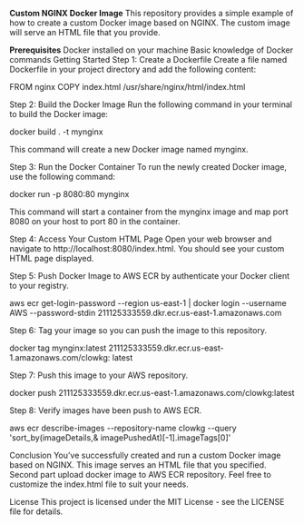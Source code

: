 **Custom NGINX Docker Image**
This repository provides a simple example of how to create a custom Docker image based on NGINX. The custom image will serve an HTML file that you provide.

**Prerequisites**
Docker installed on your machine
Basic knowledge of Docker commands
Getting Started
Step 1: Create a Dockerfile
Create a file named Dockerfile in your project directory and add the following content:

FROM nginx
COPY index.html /usr/share/nginx/html/index.html

Step 2: Build the Docker Image
Run the following command in your terminal to build the Docker image:

docker build . -t mynginx

This command will create a new Docker image named mynginx.

Step 3: Run the Docker Container
To run the newly created Docker image, use the following command:

docker run -p 8080:80 mynginx

This command will start a container from the mynginx image and map port 8080 on your host to port 80 in the container.

Step 4: Access Your Custom HTML Page
Open your web browser and navigate to http://localhost:8080/index.html. You should see your custom HTML page displayed.

Step 5: Push Docker Image to AWS ECR by authenticate your Docker client to your registry.

aws ecr get-login-password --region us-east-1 | docker login --username AWS --password-stdin 211125333559.dkr.ecr.us-east-1.amazonaws.com

Step 6: Tag your image so you can push the image to this repository.

docker tag mynginx:latest 211125333559.dkr.ecr.us-east-1.amazonaws.com/clowkg:
latest

Step 7: Push this image to your AWS repository.

docker push 211125333559.dkr.ecr.us-east-1.amazonaws.com/clowkg:latest

Step 8: Verify images have been push to AWS ECR.

aws ecr describe-images --repository-name clowkg --query 'sort_by(imageDetails,& imagePushedAt)[-1].imageTags[0]'

Conclusion
You’ve successfully created and run a custom Docker image based on NGINX. This image serves an HTML file that you specified. Second part upload docker image to AWS ECR repository.
Feel free to customize the index.html file to suit your needs.

License
This project is licensed under the MIT License - see the LICENSE file for details.
